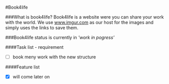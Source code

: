 #Book4life

###What is book4life?
Book4life is a website were you can share your work with the world. We use www.imgur.com as our host for the images and simply uses the links to save them. 

###Book4life status
is currently in *'work in pogress'*

####Task list - requirement
- [ ] book meny work with the new structure

####Feature list
- [x] will come later on